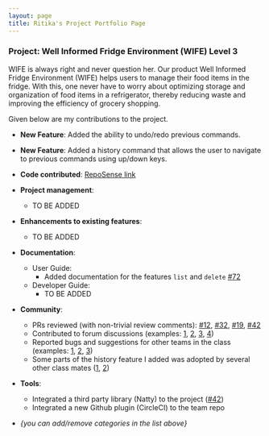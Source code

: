 ```yaml
---
layout: page
title: Ritika's Project Portfolio Page
---
```


### Project: Well Informed Fridge Environment (WIFE) Level 3

WIFE is always right and never question her. Our product Well Informed Fridge Environment (WIFE) helps users to manage their food items in the fridge. With this, one never have to worry about optimizing storage and organization of food items in a refrigerator, thereby reducing waste and improving the efficiency of grocery shopping.

Given below are my contributions to the project.

* **New Feature**: Added the ability to undo/redo previous commands.

* **New Feature**: Added a history command that allows the user to navigate to previous commands using up/down keys.

* **Code contributed**: [RepoSense link](https://nus-cs2103-ay2223s2.github.io/tp-dashboard/?search=rmj1405&breakdown=true)

* **Project management**:
    * TO BE ADDED

* **Enhancements to existing features**:
    * TO BE ADDED

* **Documentation**:
    * User Guide:
        * Added documentation for the features `list` and `delete` [\#72]()
    * Developer Guide:
        * TO BE ADDED

* **Community**:
    * PRs reviewed (with non-trivial review comments): [\#12](), [\#32](), [\#19](), [\#42]()
    * Contributed to forum discussions (examples: [1](), [2](), [3](), [4]())
    * Reported bugs and suggestions for other teams in the class (examples: [1](), [2](), [3]())
    * Some parts of the history feature I added was adopted by several other class mates ([1](), [2]())

* **Tools**:
    * Integrated a third party library (Natty) to the project ([\#42]())
    * Integrated a new Github plugin (CircleCI) to the team repo

* _{you can add/remove categories in the list above}_
